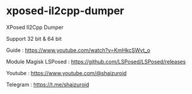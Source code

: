 # xposed-il2cpp-dumper
XPosed Il2Cpp Dumper

Support 32 bit & 64 bit

Guide : https://www.youtube.com/watch?v=KmHkcSWvt_o

Module Magisk LSPosed : https://github.com/LSPosed/LSPosed/releases

Youtube : https://www.youtube.com/@shaizuroid

Telegram : https://t.me/shaizuroid
